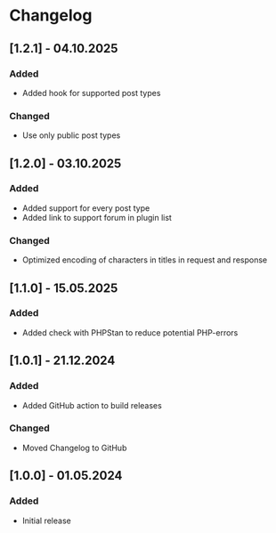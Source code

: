 # Changelog

## [1.2.1] - 04.10.2025

### Added

- Added hook for supported post types

### Changed

- Use only public post types

## [1.2.0] - 03.10.2025

### Added

- Added support for every post type
- Added link to support forum in plugin list

### Changed

- Optimized encoding of characters in titles in request and response

## [1.1.0] - 15.05.2025

### Added

- Added check with PHPStan to reduce potential PHP-errors

## [1.0.1] - 21.12.2024

### Added

- Added GitHub action to build releases

### Changed

- Moved Changelog to GitHub

## [1.0.0] - 01.05.2024

### Added

- Initial release